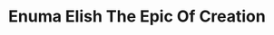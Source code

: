 ---
title: "Enuma Elish The Epic Of Creation"
weight: 4
image: "/covers/enuma.jpg"
description: "Here we simplify Enuma Elish The Epic Of Creation"
draft: true
--- 